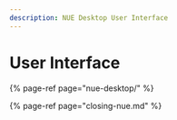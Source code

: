 ```yaml
---
description: NUE Desktop User Interface
---
```


# User Interface

{% page-ref page="nue-desktop/" %}

{% page-ref page="closing-nue.md" %}



